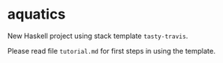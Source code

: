 aquatics
==========

New Haskell project using stack template `tasty-travis`.

Please read file `tutorial.md` for first steps in using the template.
